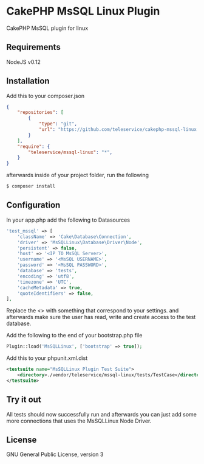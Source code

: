 # CakePHP MsSQL Linux Plugin
CakePHP MsSQL plugin for linux

## Requirements
NodeJS v0.12

## Installation

Add this to your composer.json

```json
{
	"repositories": [
		{
		    "type": "git",
		    "url": "https://github.com/teleservice/cakephp-mssql-linux.git"
		}
	],
	"require": {
		"teleservice/mssql-linux": "*",
	}
}
```

afterwards inside of your project folder, run the following

```bash
$ composer install
```

## Configuration

In your app.php add the following to Datasources

```php
'test_mssql' => [
	'className' => 'Cake\Database\Connection',
	'driver' => 'MsSQLLinux\Database\Driver\Node', 
	'persistent' => false,
	'host' => '<IP TO MsSQL Server>',
	'username' => '<MsSQL USERNAME>',
	'password' => '<MsSQL PASSWORD>',
	'database' => 'tests',
	'encoding' => 'utf8',
	'timezone' => 'UTC',
	'cacheMetadata' => true,
	'quoteIdentifiers' => false,
],
```

Replace the <> with something that correspond to your settings. and afterwards make sure the user has read, write and create access to the test database.

Add the following to the end of your bootstrap.php file

```php
Plugin::load('MsSQLLinux', ['bootstrap' => true]);
```

Add this to your phpunit.xml.dist

```xml
<testsuite name="MsSQLLinux Plugin Test Suite">
	<directory>./vendor/teleservice/mssql-linux/tests/TestCase</directory>
</testsuite>
```

## Try it out

All tests should now successfully run and afterwards you can just add some more connections that uses the MsSQLLinux Node Driver.

## License

GNU General Public License, version 3
